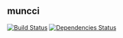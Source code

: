 muncci
---

[![Build Status](https://travis-ci.org/mguilarducci/muncci.svg?branch=master)](https://travis-ci.org/mguilarducci/muncci)
[![Dependencies Status](https://david-dm.org/meanjs/mean.svg)](https://david-dm.org/mguilarducci/muncci)

